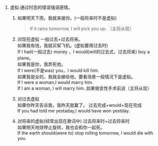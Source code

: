 1. 虚拟:通过时态的错误强调感情。    
    1. 如果明天下雨，我就来接你。(一般将来时不是虚拟)     
        > If it rains tomorrow, I will pick you up.    （主将从现）    
    1. 对现在虚拟  一般过去+过去将来。       
              如果我有钱，我就买架飞机。(虚拟要用过去时)    
                 If I had(一般过去) money ，I would(will的过去式，过去将来) buy a plane。    
              如果我是你，我弄死他。   
                 If I were(不是was) you，I would kill him.    
              如果我是女的，我就会嫁给他。要看场景一般情况下是虚拟。       
                 If I were a woman,I would marry him.   
                 If I am a woman, I will marry him. 如果做变性手术前说（主将从现）      
                 
    1. 对过去虚拟    
          如果你昨天告诉我，我昨天就赢了。  过去完成+would+现在完成       
            If you had told me yestaday,I would have won yestday.    
    1. 对将来的虚拟(经常出现在歌词中)   过去将来时+过去将来时       
          如果明天地球停止旋转，我也会和你一起死。    
            If the earth should(were to) stop rolling tomorrow, I would die with you.    
    
